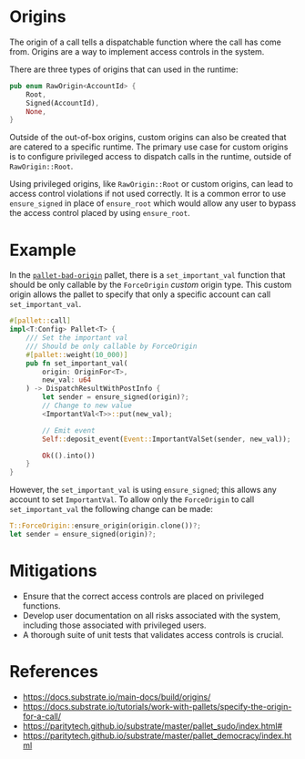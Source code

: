 # Origins

The origin of a call tells a dispatchable function where the call has come from. Origins are a way to implement access controls in the system.

There are three types of origins that can used in the runtime:

```rust
pub enum RawOrigin<AccountId> {
	Root,
	Signed(AccountId),
	None,
}
```

Outside of the out-of-box origins, custom origins can also be created that are catered to a specific runtime. The primary use case for custom origins is to configure privileged access to dispatch calls in the runtime, outside of `RawOrigin::Root`.

Using privileged origins, like `RawOrigin::Root` or custom origins, can lead to access control violations if not used correctly. It is a common error to use `ensure_signed` in place of `ensure_root` which would allow any user to bypass the access control placed by using `ensure_root`.

# Example

In the [`pallet-bad-origin`](./pallet-bad-origin.rs) pallet, there is a `set_important_val` function that should be only callable by the `ForceOrigin` _custom_ origin type. This custom origin allows the pallet to specify that only a specific account can call `set_important_val`.

```rust
#[pallet::call]
impl<T:Config> Pallet<T> {
    /// Set the important val
    /// Should be only callable by ForceOrigin
    #[pallet::weight(10_000)]
    pub fn set_important_val(
        origin: OriginFor<T>,
        new_val: u64
    ) -> DispatchResultWithPostInfo {
        let sender = ensure_signed(origin)?;
        // Change to new value
        <ImportantVal<T>>::put(new_val);

        // Emit event
        Self::deposit_event(Event::ImportantValSet(sender, new_val));

        Ok(().into())
    }
}
```

However, the `set_important_val` is using `ensure_signed`; this allows any account to set `ImportantVal`. To allow only the `ForceOrigin` to call `set_important_val` the following change can be made:

```rust
T::ForceOrigin::ensure_origin(origin.clone())?;
let sender = ensure_signed(origin)?;
```

# Mitigations

- Ensure that the correct access controls are placed on privileged functions.
- Develop user documentation on all risks associated with the system, including those associated with privileged users.
- A thorough suite of unit tests that validates access controls is crucial.

# References

- https://docs.substrate.io/main-docs/build/origins/
- https://docs.substrate.io/tutorials/work-with-pallets/specify-the-origin-for-a-call/
- https://paritytech.github.io/substrate/master/pallet_sudo/index.html#
- https://paritytech.github.io/substrate/master/pallet_democracy/index.html
